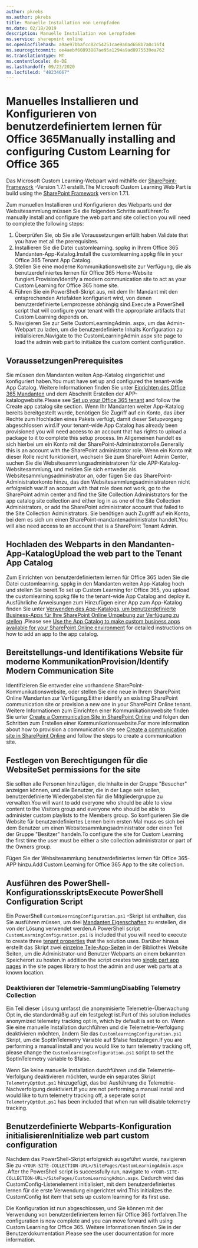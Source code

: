 ```yaml
---
author: pkrebs
ms.author: pkrebs
title: Manuelle Installation von Lernpfaden
ms.date: 02/18/2019
description: Manuelle Installation von Lernpfaden
ms.service: sharepoint online
ms.openlocfilehash: a9ae97bbafcc82c54251cae9a0ad658b7a0c16f4
ms.sourcegitcommit: ee4aebf60893887ae95a1294a9ad8975539ea762
ms.translationtype: MT
ms.contentlocale: de-DE
ms.lasthandoff: 09/23/2020
ms.locfileid: "48234667"
---
```

# <a name="manually-installing-and-configuring-custom-learning-for-office-365"></a><span data-ttu-id="49b26-103">Manuelles Installieren und Konfigurieren von benutzerdefiniertem lernen für Office 365</span><span class="sxs-lookup"><span data-stu-id="49b26-103">Manually installing and configuring Custom Learning for Office 365</span></span>

<span data-ttu-id="49b26-104">Das Microsoft Custom Learning-Webpart wird mithilfe der [SharePoint-Framework](https://docs.microsoft.com/sharepoint/dev/spfx/sharepoint-framework-overview) -Version 1.7.1 erstellt.</span><span class="sxs-lookup"><span data-stu-id="49b26-104">The Microsoft Custom Learning Web Part is build using the [SharePoint Framework](https://docs.microsoft.com/sharepoint/dev/spfx/sharepoint-framework-overview) version 1.7.1.</span></span>

<span data-ttu-id="49b26-105">Zum manuellen Installieren und Konfigurieren des Webparts und der Websitesammlung müssen Sie die folgenden Schritte ausführen:</span><span class="sxs-lookup"><span data-stu-id="49b26-105">To manually install and configure the web part and site collection you will need to complete the following steps:</span></span>

1. <span data-ttu-id="49b26-106">Überprüfen Sie, ob Sie alle Voraussetzungen erfüllt haben.</span><span class="sxs-lookup"><span data-stu-id="49b26-106">Validate that you have met all the prerequisites.</span></span>
1. <span data-ttu-id="49b26-107">Installieren Sie die Datei customlearning. sppkg in Ihrem Office 365 Mandanten-App-Katalog.</span><span class="sxs-lookup"><span data-stu-id="49b26-107">Install the customlearning.sppkg file in your Office 365 Tenant App Catalog.</span></span>
1. <span data-ttu-id="49b26-108">Stellen Sie eine moderne Kommunikationswebsite zur Verfügung, die als benutzerdefiniertes lernen für Office 365 Home-Website fungiert.</span><span class="sxs-lookup"><span data-stu-id="49b26-108">Provision/Identify a modern communication site to act as your Custom Learning for Office 365 home site.</span></span>
1. <span data-ttu-id="49b26-109">Führen Sie ein PowerShell-Skript aus, mit dem Ihr Mandant mit den entsprechenden Artefakten konfiguriert wird, von denen benutzerdefinierte Lernprozesse abhängig sind.</span><span class="sxs-lookup"><span data-stu-id="49b26-109">Execute a PowerShell script that will configure your tenant with the appropriate artifacts that Custom Learning depends on.</span></span>
1. <span data-ttu-id="49b26-110">Navigieren Sie zur Seite CustomLearningAdmin. aspx, um das Admin-Webpart zu laden, um die benutzerdefinierte Inhalts Konfiguration zu initialisieren.</span><span class="sxs-lookup"><span data-stu-id="49b26-110">Navigate to the CustomLearningAdmin.aspx site page to load the admin web part to initialize the custom content configuration.</span></span>

## <a name="prerequisites"></a><span data-ttu-id="49b26-111">Voraussetzungen</span><span class="sxs-lookup"><span data-stu-id="49b26-111">Prerequisites</span></span>

<span data-ttu-id="49b26-112">Sie müssen den Mandanten weiten App-Katalog eingerichtet und konfiguriert haben.</span><span class="sxs-lookup"><span data-stu-id="49b26-112">You must have set up and configured the tenant-wide App Catalog.</span></span> <span data-ttu-id="49b26-113">Weitere Informationen finden Sie unter [Einrichten des Office 365 Mandanten](https://docs.microsoft.com/sharepoint/dev/spfx/set-up-your-developer-tenant#create-app-catalog-site) und dem Abschnitt Erstellen der APP-katalogwebsite.</span><span class="sxs-lookup"><span data-stu-id="49b26-113">Please see [Set up your Office 365 tenant](https://docs.microsoft.com/sharepoint/dev/spfx/set-up-your-developer-tenant#create-app-catalog-site) and follow the Create app catalog site section.</span></span> <span data-ttu-id="49b26-114">Wenn Ihr Mandanten weiter App-Katalog bereits bereitgestellt wurde, benötigen Sie Zugriff auf ein Konto, das über Rechte zum Hochladen eines Pakets verfügt, damit dieser Setupvorgang abgeschlossen wird.</span><span class="sxs-lookup"><span data-stu-id="49b26-114">If your tenant-wide App Catalog has already been provisioned you will need access to an account that has rights to upload a package to it to complete this setup process.</span></span> <span data-ttu-id="49b26-115">Im Allgemeinen handelt es sich hierbei um ein Konto mit der SharePoint-Administratorrolle.</span><span class="sxs-lookup"><span data-stu-id="49b26-115">Generally this is an account with the SharePoint administrator role.</span></span> <span data-ttu-id="49b26-116">Wenn ein Konto mit dieser Rolle nicht funktioniert, wechseln Sie zum SharePoint Admin Center, suchen Sie die Websitesammlungsadministratoren für die APP-Katalog-Websitesammlung, und melden Sie sich entweder als Websitesammlungsadministrator an, oder fügen Sie das SharePoint-Administratorkonto hinzu, das den Websitesammlungsadministratoren nicht erfolgreich war.</span><span class="sxs-lookup"><span data-stu-id="49b26-116">If an account with that role does not work, go to the SharePoint admin center and find the Site Collection Administrators for the app catalog site collection and either log in as one of the Site Collection Administrators, or add the SharePoint administrator account that failed to the Site Collection Administrators.</span></span> <span data-ttu-id="49b26-117">Sie benötigen auch Zugriff auf ein Konto, bei dem es sich um einen SharePoint-mandantenadministrator handelt.</span><span class="sxs-lookup"><span data-stu-id="49b26-117">You will also need access to an account that is a SharePoint Tenant Admin.</span></span>

## <a name="upload-the-web-part-to-the-tenant-app-catalog"></a><span data-ttu-id="49b26-118">Hochladen des Webparts in den Mandanten-App-Katalog</span><span class="sxs-lookup"><span data-stu-id="49b26-118">Upload the web part to the Tenant App Catalog</span></span>

<span data-ttu-id="49b26-119">Zum Einrichten von benutzerdefiniertem lernen für Office 365 laden Sie die Datei customlearning. sppkg in den Mandanten weiten App-Katalog hoch und stellen Sie bereit.</span><span class="sxs-lookup"><span data-stu-id="49b26-119">To set up Custom Learning for Office 365, you upload the customlearning.sppkg file to the tenant-wide App Catalog and deploy it.</span></span> <span data-ttu-id="49b26-120">Ausführliche Anweisungen zum Hinzufügen einer App zum App-Katalog finden Sie unter [Verwenden des App-Katalogs, um benutzerdefinierte Business-Apps für Ihre SharePoint Online Umgebung zur Verfügung zu stellen](https://docs.microsoft.com/sharepoint/use-app-catalog) .</span><span class="sxs-lookup"><span data-stu-id="49b26-120">Please see [Use the App Catalog to make custom business apps available for your SharePoint Online environment](https://docs.microsoft.com/sharepoint/use-app-catalog) for detailed instructions on how to add an app to the app catalog.</span></span>

## <a name="provisionidentify-modern-communication-site"></a><span data-ttu-id="49b26-121">Bereitstellungs-und Identifikations Website für moderne Kommunikation</span><span class="sxs-lookup"><span data-stu-id="49b26-121">Provision/Identify Modern Communication Site</span></span>

<span data-ttu-id="49b26-122">Identifizieren Sie entweder eine vorhandene SharePoint-Kommunikationswebsite, oder stellen Sie eine neue in Ihrem SharePoint Online Mandanten zur Verfügung.</span><span class="sxs-lookup"><span data-stu-id="49b26-122">Either identify an existing SharePoint communication site or provision a new one in your SharePoint Online tenant.</span></span> <span data-ttu-id="49b26-123">Weitere Informationen zum Einrichten einer Kommunikationswebsite finden Sie unter [Create a Communication Site in SharePoint Online](https://support.office.com/article/create-a-communication-site-in-sharepoint-online-7fb44b20-a72f-4d2c-9173-fc8f59ba50eb) und folgen den Schritten zum Erstellen einer Kommunikationswebsite.</span><span class="sxs-lookup"><span data-stu-id="49b26-123">For more information about how to provision a communication site see [Create a communication site in SharePoint Online](https://support.office.com/article/create-a-communication-site-in-sharepoint-online-7fb44b20-a72f-4d2c-9173-fc8f59ba50eb) and follow the steps to create a communication site.</span></span>

## <a name="set-permissions-for-the-site"></a><span data-ttu-id="49b26-124">Festlegen von Berechtigungen für die Website</span><span class="sxs-lookup"><span data-stu-id="49b26-124">Set permissions for the site</span></span>

<span data-ttu-id="49b26-125">Sie sollten alle Personen hinzufügen, die Inhalte in der Gruppe "Besucher" anzeigen können, und alle Benutzer, die in der Lage sein sollen, benutzerdefinierte Wiedergabelisten für die Mitgliedergruppe zu verwalten.</span><span class="sxs-lookup"><span data-stu-id="49b26-125">You will want to add everyone who should be able to view content to the Visitors group and everyone who should be able to administer custom playlists to the Members group.</span></span> <span data-ttu-id="49b26-126">So konfigurieren Sie die Website für benutzerdefiniertes Lernen beim ersten Mal muss es sich bei dem Benutzer um einen Websitesammlungsadministrator oder einen Teil der Gruppe "Besitzer" handeln.</span><span class="sxs-lookup"><span data-stu-id="49b26-126">To configure the site for Custom Learning the first time the user must be either a site collection administrator or part of the Owners group.</span></span>

<span data-ttu-id="49b26-127">Fügen Sie der Websitesammlung benutzerdefiniertes lernen für Office 365-APP hinzu.</span><span class="sxs-lookup"><span data-stu-id="49b26-127">Add Custom Learning for Office 365 App to the site collection.</span></span>

## <a name="execute-powershell-configuration-script"></a><span data-ttu-id="49b26-128">Ausführen des PowerShell-Konfigurationsskripts</span><span class="sxs-lookup"><span data-stu-id="49b26-128">Execute PowerShell Configuration Script</span></span>

<span data-ttu-id="49b26-129">Ein PowerShell `CustomLearningConfiguration.ps1` -Skript ist enthalten, das Sie ausführen müssen, um drei [Mandanten Eigenschaften](https://docs.microsoft.com/sharepoint/dev/spfx/tenant-properties) zu erstellen, die von der Lösung verwendet werden.</span><span class="sxs-lookup"><span data-stu-id="49b26-129">A PowerShell script `CustomLearningConfiguration.ps1` is included that you will need to execute to create three [tenant properties](https://docs.microsoft.com/sharepoint/dev/spfx/tenant-properties) that the solution uses.</span></span> <span data-ttu-id="49b26-130">Darüber hinaus erstellt das Skript zwei [einzelne Teile-App-Seiten](https://docs.microsoft.com/sharepoint/dev/spfx/web-parts/single-part-app-pages) in der Bibliothek Website Seiten, um die Administrator-und Benutzer Webparts an einem bekannten Speicherort zu hosten.</span><span class="sxs-lookup"><span data-stu-id="49b26-130">In addition the script creates two [single part app pages](https://docs.microsoft.com/sharepoint/dev/spfx/web-parts/single-part-app-pages) in the site pages library to host the admin and user web parts at a known location.</span></span>

### <a name="disabling-telemetry-collection"></a><span data-ttu-id="49b26-131">Deaktivieren der Telemetrie-Sammlung</span><span class="sxs-lookup"><span data-stu-id="49b26-131">Disabling Telemetry Collection</span></span>

<span data-ttu-id="49b26-132">Ein Teil dieser Lösung umfasst die anonymisierte Telemetrie-Überwachung Opt in, die standardmäßig auf ein festgelegt ist.</span><span class="sxs-lookup"><span data-stu-id="49b26-132">Part of this solution includes anonymized telemetry tracking opt in, which by default is set to on.</span></span> <span data-ttu-id="49b26-133">Wenn Sie eine manuelle Installation durchführen und die Telemetrie-Verfolgung deaktivieren möchten, ändern Sie das `CustomlearningConfiguration.ps1` Skript, um die $optInTelemetry Variable auf $false festzulegen.</span><span class="sxs-lookup"><span data-stu-id="49b26-133">If you are performing a manual install and you would like to turn telemetry tracking off, please change the `CustomlearningConfiguration.ps1` script to set the $optInTelemetry variable to $false.</span></span>

<span data-ttu-id="49b26-134">Wenn Sie keine manuelle Installation durchführen und die Telemetrie-Verfolgung deaktivieren möchten, wurde ein separates Skript `TelemetryOptOut.ps1` hinzugefügt, das bei Ausführung die Telemetrie-Nachverfolgung deaktiviert.</span><span class="sxs-lookup"><span data-stu-id="49b26-134">If you are not performing a manual install and would like to turn telemetry tracking off, a seperate script `TelemetryOptOut.ps1` has been included that when run will disable telemetry tracking.</span></span>

## <a name="initialize-web-part-custom-configuration"></a><span data-ttu-id="49b26-135">Benutzerdefinierte Webparts-Konfiguration initialisieren</span><span class="sxs-lookup"><span data-stu-id="49b26-135">Initialize web part custom configuration</span></span>

<span data-ttu-id="49b26-136">Nachdem das PowerShell-Skript erfolgreich ausgeführt wurde, navigieren Sie zu `<YOUR-SITE-COLLECTION-URL>/SitePages/CustomLearningAdmin.aspx` .</span><span class="sxs-lookup"><span data-stu-id="49b26-136">After the PowerShell script is successfully run, navigate to `<YOUR-SITE-COLLECTION-URL>/SitePages/CustomLearningAdmin.aspx`.</span></span> <span data-ttu-id="49b26-137">Dadurch wird das CustomConfig-Listenelement initialisiert, mit dem benutzerdefiniertes lernen für die erste Verwendung eingerichtet wird.</span><span class="sxs-lookup"><span data-stu-id="49b26-137">This initializes the CustomConfig list item that sets up custom learning for its first use.</span></span>

<span data-ttu-id="49b26-138">Die Konfiguration ist nun abgeschlossen, und Sie können mit der Verwendung von benutzerdefiniertem lernen für Office 365 fortfahren.</span><span class="sxs-lookup"><span data-stu-id="49b26-138">The configuration is now complete and you can move forward with using Custom Learning for Office 365.</span></span> <span data-ttu-id="49b26-139">Weitere Informationen finden Sie in der Benutzerdokumentation.</span><span class="sxs-lookup"><span data-stu-id="49b26-139">Please see the user documentation for more information.</span></span>